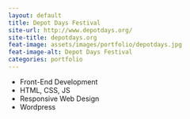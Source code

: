 ```yaml
---
layout: default
title: Depot Days Festival
site-url: http://www.depotdays.org/
site-title: depotdays.org
feat-image: assets/images/portfolio/depotdays.jpg
feat-image-alt: Depot Days Festival
categories: portfolio
---
```


<!-- Content Area Below -->
<ul class="portfolio-role">
  <li>Front-End Development</li>
  <li>HTML, CSS, JS</li>
  <li>Responsive Web Design</li>
  <li>Wordpress</li>
</ul>